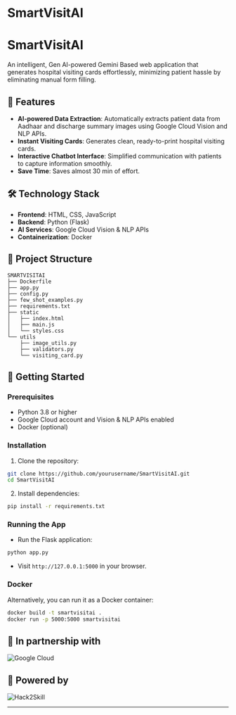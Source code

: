 # SmartVisitAI

# SmartVisitAI

An intelligent, Gen AI-powered Gemini Based web application that generates hospital visiting cards effortlessly, minimizing patient hassle by eliminating manual form filling.

## 🚀 Features

* **AI-powered Data Extraction**: Automatically extracts patient data from Aadhaar and discharge summary images using Google Cloud Vision and NLP APIs.
* **Instant Visiting Cards**: Generates clean, ready-to-print hospital visiting cards.
* **Interactive Chatbot Interface**: Simplified communication with patients to capture information smoothly.
* **Save Time**: Saves almost 30 min of effort.

## 🛠️ Technology Stack

* **Frontend**: HTML, CSS, JavaScript
* **Backend**: Python (Flask)
* **AI Services**: Google Cloud Vision & NLP APIs
* **Containerization**: Docker

## 📂 Project Structure

```
SMARTVISITAI
├── Dockerfile
├── app.py
├── config.py
├── few_shot_examples.py
├── requirements.txt
├── static
│   ├── index.html
│   ├── main.js
│   └── styles.css
└── utils
    ├── image_utils.py
    ├── validators.py
    └── visiting_card.py
```

## 🚧 Getting Started

### Prerequisites

* Python 3.8 or higher
* Google Cloud account and Vision & NLP APIs enabled
* Docker (optional)

### Installation

1. Clone the repository:

```bash
git clone https://github.com/yourusername/SmartVisitAI.git
cd SmartVisitAI
```

2. Install dependencies:

```bash
pip install -r requirements.txt
```

### Running the App

* Run the Flask application:

```bash
python app.py
```

* Visit `http://127.0.0.1:5000` in your browser.

### Docker

Alternatively, you can run it as a Docker container:

```bash
docker build -t smartvisitai .
docker run -p 5000:5000 smartvisitai
```

## 🤝 In partnership with

![Google Cloud](https://logos-world.net/wp-content/uploads/2021/02/Google-Cloud-Logo.png)

## 🚀 Powered by

![Hack2Skill](https://hack2skill.com/new/H2S-Gradient.png)

---
